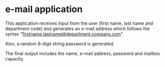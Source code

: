 # e-mail application

This application receives input from the user (first name, last name and department code) and
generates an e-mail address which follows the syntax "firstname.lastname@department.company.com".

Also, a random 8-digit string password is generated.

The final output includes the name, e-mail address, password and mailbox capacity.
